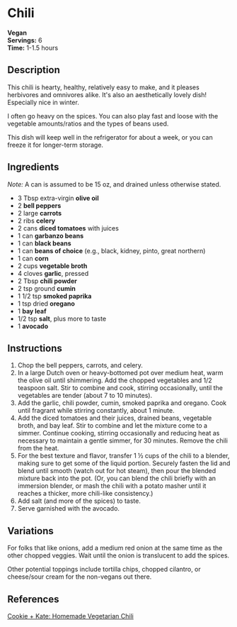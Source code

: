 # Chili

**Vegan**  
**Servings:** 6  
**Time:** 1-1.5 hours

## Description

This chili is hearty, healthy, relatively easy to make, and it pleases herbivores and omnivores alike. It's also an aesthetically lovely dish! Especially nice in winter.

I often go heavy on the spices. You can also play fast and loose with the vegetable amounts/ratios and the types of beans used.

This dish will keep well in the refrigerator for about a week, or you can freeze it for longer-term storage.

## Ingredients

*Note:* A can is assumed to be 15 oz, and drained unless otherwise stated.

- 3 Tbsp extra-virgin **olive oil**
- 2 **bell peppers**
- 2 large **carrots**
- 2 ribs **celery**
- 2 cans **diced tomatoes** with juices
- 1 can **garbanzo beans**
- 1 can **black beans**
- 1 can **beans of choice** (e.g., black, kidney, pinto, great northern)
- 1 can **corn**
- 2 cups **vegetable broth**
- 4 cloves **garlic**, pressed
- 2 Tbsp **chili powder**
- 2 tsp ground **cumin**
- 1 1/2 tsp **smoked paprika**
- 1 tsp dried **oregano**
- 1 **bay leaf**
- 1/2 tsp **salt**, plus more to taste
- 1 **avocado**

## Instructions

1. Chop the bell peppers, carrots, and celery.
2. In a large Dutch oven or heavy-bottomed pot over medium heat, warm the olive oil until shimmering. Add the chopped vegetables and 1/2 teaspoon salt. Stir to combine and cook, stirring occasionally, until the vegetables are tender (about 7 to 10 minutes).
3. Add the garlic, chili powder, cumin, smoked paprika and oregano. Cook until fragrant while stirring constantly, about 1 minute.
4. Add the diced tomatoes and their juices, drained beans, vegetable broth, and bay leaf. Stir to combine and let the mixture come to a simmer. Continue cooking, stirring occasionally and reducing heat as necessary to maintain a gentle simmer, for 30 minutes. Remove the chili from the heat.
5. For the best texture and flavor, transfer 1 ½ cups of the chili to a blender, making sure to get some of the liquid portion. Securely fasten the lid and blend until smooth (watch out for hot steam), then pour the blended mixture back into the pot. (Or, you can blend the chili briefly with an immersion blender, or mash the chili with a potato masher until it reaches a thicker, more chili-like consistency.)
6. Add salt (and more of the spices) to taste.
7. Serve garnished with the avocado.

## Variations

For folks that like onions, add a medium red onion at the same time as the other chopped veggies. Wait until the onion is translucent to add the spices.

Other potential toppings include tortilla chips, chopped cilantro, or cheese/sour cream for the non-vegans out there.

## References

[Cookie + Kate: Homemade Vegetarian Chili](https://cookieandkate.com/vegetarian-chili-recipe)